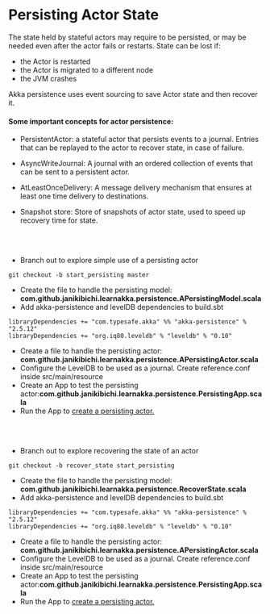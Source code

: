 # Persisting Actor State
The state held by stateful actors may require to be persisted, or may be needed even after the actor fails or restarts.
State can be lost if:
- the Actor is restarted
- the Actor is migrated to a different node
- the JVM crashes

Akka persistence uses event sourcing to save Actor state and then recover it.

#### Some important concepts for actor persistence:
- PersistentActor: a stateful actor that persists events to a journal. Entries that can be replayed to the actor to recover state, in case of failure.

- AsyncWriteJournal: A journal with an ordered collection of events that can be sent to a persistent actor.

- AtLeastOnceDelivery: A message delivery mechanism that ensures at least one time delivery to destinations.

- Snapshot store: Store of snapshots of actor state, used to speed up recovery time for state.

<br><br>
- Branch out to explore simple use of a persisting actor
````
git checkout -b start_persisting master
````
- Create the file to handle the persisting model: <b>com.github.janikibichi.learnakka.persistence.APersistingModel.scala</b>
- Add akka-persistence and levelDB dependencies to build.sbt
````
libraryDependencies += "com.typesafe.akka" %% "akka-persistence" % "2.5.12"
libraryDependencies += "org.iq80.leveldb" % "leveldb" % "0.10"

````
- Create a file to handle the persisting actor: <b>com.github.janikibichi.learnakka.persistence.APersistingActor.scala</b>
- Configure the LevelDB to be used as a journal. Create reference.conf inside src/main/resource
- Create an App to test the persisting actor:<b>com.github.janikibichi.learnakka.persistence.PersistingApp.scala</b>
- Run the App to [create a persisting actor.](https://asciinema.org/a/YrjjDlbBzFxqe95NH3hYQaG1z)

<br><br>
- Branch out to explore recovering the state of an actor
````
git checkout -b recover_state start_persisting
````
- Create the file to handle the persisting model: <b>com.github.janikibichi.learnakka.persistence.RecoverState.scala</b>
- Add akka-persistence and levelDB dependencies to build.sbt
````
libraryDependencies += "com.typesafe.akka" %% "akka-persistence" % "2.5.12"
libraryDependencies += "org.iq80.leveldb" % "leveldb" % "0.10"

````
- Create a file to handle the persisting actor: <b>com.github.janikibichi.learnakka.persistence.APersistingActor.scala</b>
- Configure the LevelDB to be used as a journal. Create reference.conf inside src/main/resource
- Create an App to test the persisting actor:<b>com.github.janikibichi.learnakka.persistence.PersistingApp.scala</b>
- Run the App to [create a persisting actor.](https://asciinema.org/a/FiIuXpGjBlxk6qcEeMsriFct1)

